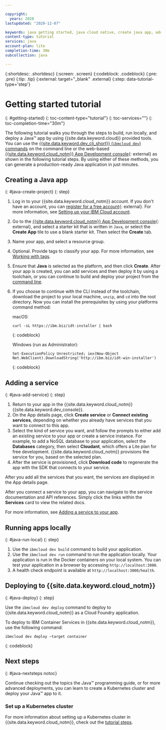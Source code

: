 ```yaml
---

copyright:
  years: 2020
lastupdated: "2020-12-07"

keywords: java getting started, java cloud native, create java app, add java service, java programming guide, java guide
content-type: tutorial
services: java
account-plan: lite
completion-time: 30m
subcollection: java

---
```


{:shortdesc: .shortdesc}
{:screen: .screen}
{:codeblock: .codeblock}
{:pre: .pre}
{:tip: .tip}
{:external: target="_blank" .external}
{:step: data-tutorial-type='step'}

# Getting started tutorial
{: #getting-started}
{: toc-content-type="tutorial"} 
{: toc-services=""} 
{: toc-completion-time="30m"}

The following tutorial walks you through the steps to build, run locally, and deploy a Java&trade; app by using {{site.data.keyword.cloud}} provided tools. You can use the [{{site.data.keyword.dev_cli_short}} (`ibmcloud dev`) commands](/docs/cli?topic=cli-getting-started) on the command line or the web-based [{{site.data.keyword.cloud_notm}} App Development console](https://{DomainName}/developer/appservice/dashboard){: external} as shown in the following tutorial steps. By using either of these methods, you can generate a production-ready Java application in just minutes.

## Creating a Java app
{: #java-create-project}
{: step}

1. Log in to your {{site.data.keyword.cloud_notm}} account. If you don't have an account, you can [register for a free account](https://{DomainName}/registration){: external}. For more information, see [Setting up your IBM Cloud account](/docs/account?topic=account-account-getting-started).
2. Go to the [{{site.data.keyword.cloud_notm}} App Development console](https://{DomainName}/developer/appservice/starter-kits){: external}, and select a starter kit that is written in `Java`, or select the **Create App** tile to use a blank starter kit. Then select the **Create** tab.
3. Name your app, and select a resource group.
4. Optional. Provide tags to classify your app. For more information, see [Working with tags](/docs/account?topic=account-tag).
5. Ensure that **Java** is selected as the platform, and then click **Create**. After your app is created, you can add services and then deploy it by using a toolchain, or you can continue to build and deploy your project from the [command line](/docs/cli?topic=cli-getting-started).
7. If you choose to continue with the CLI instead of the toolchain, download the project to your local machine, `unzip`, and `cd` into the root directory. Now you can install the prerequisites by using your platforms command method:

    macOS:
    ```
    curl -sL https://ibm.biz/idt-installer | bash
    ```
    {: codeblock}

    Windows (run as Administrator):
    ```
    Set-ExecutionPolicy Unrestricted; iex(New-Object Net.WebClient).DownloadString('http://ibm.biz/idt-win-installer')
    ```
    {: codeblock}

## Adding a service
{: #java-add-service}
{: step}

1. Return to your app in the {{site.data.keyword.cloud_notm}} {{site.data.keyword.dev_console}}.
2. On the App details page, click **Create service** or **Connect existing services**, depending on whether you already have services that you want to connect to this app.
3. Select the kind of service you want, and follow the prompts to either add an existing service to your app or create a service instance. For example, to add a NoSQL database to your application, select the **Databases** category, then select **Cloudant**, which offers a Lite plan for free development. {{site.data.keyword.cloud_notm}} provisions the service for you, based on the selected plan.
4. After the service is provisioned, click **Download code** to regenerate the app with the SDK that connects to your service.

After you add all the services that you want, the services are displayed in the App details page.

After you connect a service to your app, you can navigate to the service documentation and API references. Simply click the links within the **Services** card to view the related docs.

For more information, see [Adding a service to your app](/docs/apps?topic=apps-add-service).

## Running apps locally
{: #java-run-local}
{: step}

1. Use the `ibmcloud dev build` command to build your application.
2. Use the `ibmcloud dev run` command to run the application locally. Your application is run in the Docker containers on your local system. You can test your application in a browser by accessing `http://localhost:3000`.
3. A health check endpoint is available at `http://localhost:3000/health`.

## Deploying to {{site.data.keyword.cloud_notm}}
{: #java-deploy}
{: step}

Use the `ibmcloud dev deploy` command to deploy to {{site.data.keyword.cloud_notm}} as a Cloud Foundry application. 

To deploy to IBM Container Services in {{site.data.keyword.cloud_notm}}, use the following command:
```
ibmcloud dev deploy –target container 
```
{: codeblock}

## Next steps
{: #java-nextsteps notoc}

Continue checking out the topics the Java&trade; programming guide, or for more advanced deployments, you can learn to create a Kubernetes cluster and deploy your Java&trade; app to it.

### Set up a Kubernetes cluster
For more information about setting up a Kubernetes cluster in {{site.data.keyword.cloud_notm}}, check out the [tutorial steps](/docs/containers?topic=containers-clusters).
